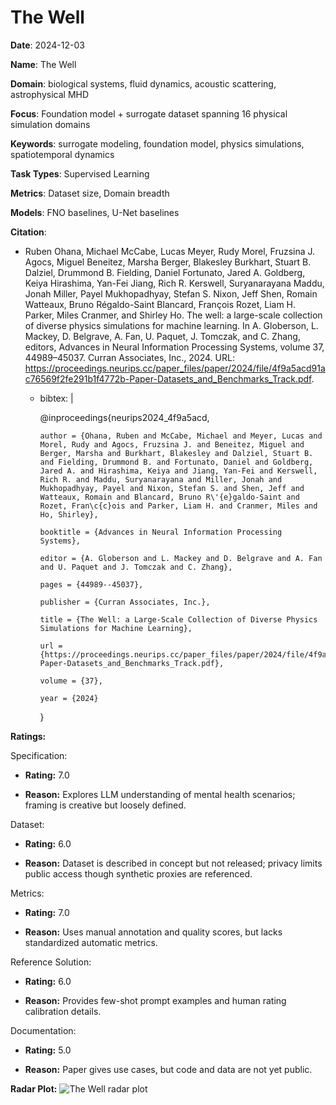 # The Well


**Date**: 2024-12-03


**Name**: The Well


**Domain**: biological systems, fluid dynamics, acoustic scattering, astrophysical MHD


**Focus**: Foundation model + surrogate dataset spanning 16 physical simulation domains


**Keywords**: surrogate modeling, foundation model, physics simulations, spatiotemporal dynamics


**Task Types**: Supervised Learning


**Metrics**: Dataset size, Domain breadth


**Models**: FNO baselines, U-Net baselines


**Citation**:


- Ruben Ohana, Michael McCabe, Lucas Meyer, Rudy Morel, Fruzsina J. Agocs, Miguel Beneitez, Marsha Berger, Blakesley Burkhart, Stuart B. Dalziel, Drummond B. Fielding, Daniel Fortunato, Jared A. Goldberg, Keiya Hirashima, Yan-Fei Jiang, Rich R. Kerswell, Suryanarayana Maddu, Jonah Miller, Payel Mukhopadhyay, Stefan S. Nixon, Jeff Shen, Romain Watteaux, Bruno Régaldo-Saint Blancard, François Rozet, Liam H. Parker, Miles Cranmer, and Shirley Ho. The well: a large-scale collection of diverse physics simulations for machine learning. In A. Globerson, L. Mackey, D. Belgrave, A. Fan, U. Paquet, J. Tomczak, and C. Zhang, editors, Advances in Neural Information Processing Systems, volume 37, 44989–45037. Curran Associates, Inc., 2024. URL: https://proceedings.neurips.cc/paper_files/paper/2024/file/4f9a5acd91ac76569f2fe291b1f4772b-Paper-Datasets_and_Benchmarks_Track.pdf.

  - bibtex: |

      @inproceedings{neurips2024_4f9a5acd,

        author = {Ohana, Ruben and McCabe, Michael and Meyer, Lucas and Morel, Rudy and Agocs, Fruzsina J. and Beneitez, Miguel and Berger, Marsha and Burkhart, Blakesley and Dalziel, Stuart B. and Fielding, Drummond B. and Fortunato, Daniel and Goldberg, Jared A. and Hirashima, Keiya and Jiang, Yan-Fei and Kerswell, Rich R. and Maddu, Suryanarayana and Miller, Jonah and Mukhopadhyay, Payel and Nixon, Stefan S. and Shen, Jeff and Watteaux, Romain and Blancard, Bruno R\'{e}galdo-Saint and Rozet, Fran\c{c}ois and Parker, Liam H. and Cranmer, Miles and Ho, Shirley},

        booktitle = {Advances in Neural Information Processing Systems},

        editor = {A. Globerson and L. Mackey and D. Belgrave and A. Fan and U. Paquet and J. Tomczak and C. Zhang},

        pages = {44989--45037},

        publisher = {Curran Associates, Inc.},

        title = {The Well: a Large-Scale Collection of Diverse Physics Simulations for Machine Learning},

        url = {https://proceedings.neurips.cc/paper_files/paper/2024/file/4f9a5acd91ac76569f2fe291b1f4772b-Paper-Datasets_and_Benchmarks_Track.pdf},

        volume = {37},

        year = {2024}

      }



**Ratings:**


Specification:


  - **Rating:** 7.0


  - **Reason:** Explores LLM understanding of mental health scenarios; framing is creative but loosely defined. 


Dataset:


  - **Rating:** 6.0


  - **Reason:** Dataset is described in concept but not released; privacy limits public access though synthetic proxies are referenced. 


Metrics:


  - **Rating:** 7.0


  - **Reason:** Uses manual annotation and quality scores, but lacks standardized automatic metrics. 


Reference Solution:


  - **Rating:** 6.0


  - **Reason:** Provides few-shot prompt examples and human rating calibration details. 


Documentation:


  - **Rating:** 5.0


  - **Reason:** Paper gives use cases, but code and data are not yet public. 


**Radar Plot:**
 ![The Well radar plot](../../tex/images/the_well_radar.png)